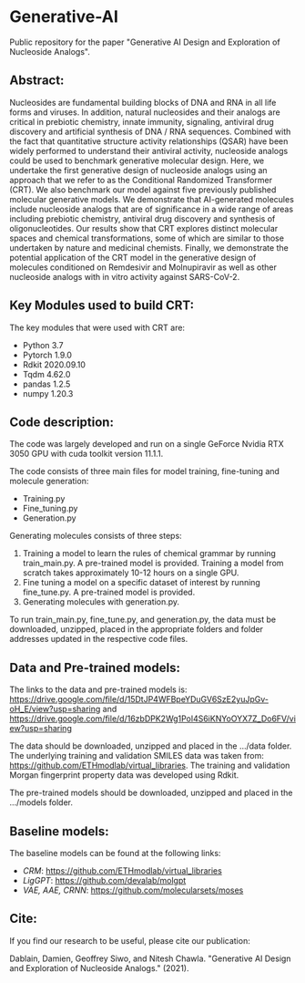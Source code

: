 # Generative-AI
Public repository for the paper "Generative AI Design and Exploration of Nucleoside Analogs".

## Abstract:

Nucleosides are fundamental building blocks of DNA and RNA in all life forms and
viruses. In addition, natural nucleosides and their analogs are critical in prebiotic chemistry, innate
immunity, signaling, antiviral drug discovery and artificial synthesis of DNA / RNA sequences.
Combined with the fact that quantitative structure activity relationships (QSAR) have been widely
performed to understand their antiviral activity, nucleoside analogs could be used to benchmark
generative molecular design. Here, we undertake the first generative design of nucleoside analogs
using an approach that we refer to as the Conditional Randomized Transformer (CRT). We also
benchmark our model against five previously published molecular generative models. We
demonstrate that AI-generated molecules include nucleoside analogs that are of significance in a
wide range of areas including prebiotic chemistry, antiviral drug discovery and synthesis of
oligonucleotides. Our results show that CRT explores distinct molecular spaces and chemical
transformations, some of which are similar to those undertaken by nature and medicinal chemists.
Finally, we demonstrate the potential application of the CRT model in the generative design of
molecules conditioned on Remdesivir and Molnupiravir as well as other nucleoside analogs with
in vitro activity against SARS-CoV-2. 

## Key Modules used to build CRT:

The key modules that were used with CRT are:

- Python 3.7
- Pytorch 1.9.0
- Rdkit 2020.09.10
- Tqdm 4.62.0
- pandas 1.2.5
- numpy 1.20.3

## Code description:
The code was largely developed and run on a single GeForce Nvidia RTX 3050 GPU with cuda toolkit version 11.1.1.

The code consists of three main files for model training, fine-tuning and molecule generation:

- Training.py
- Fine_tuning.py
- Generation.py

Generating molecules consists of three steps: 
1.	Training a model to learn the rules of chemical grammar by running train_main.py.  A pre-trained model is provided.  Training a model from scratch takes approximately 10-12 hours on a single GPU. 
2.	Fine tuning a model on a specific dataset of interest by running fine_tune.py.  A pre-trained model is provided.  
3.	Generating molecules with generation.py.  

To run train_main.py, fine_tune.py, and generation.py, the data must be downloaded, unzipped, placed in the appropriate folders and folder addresses updated in the respective code files.

## Data and Pre-trained models:

The links to the data and pre-trained models is: https://drive.google.com/file/d/15DtJP4WFBpeYDuGV6SzE2yuJpGv-oH_E/view?usp=sharing and https://drive.google.com/file/d/16zbDPK2Wg1Pol4S6iKNYoOYX7Z_Do6FV/view?usp=sharing

The data should be downloaded, unzipped and placed in the …/data folder.  The underlying training and validation SMILES data was taken from:  https://github.com/ETHmodlab/virtual_libraries.  The training and validation Morgan fingerprint property data was developed using Rdkit.

The pre-trained models should be downloaded, unzipped and placed in the …/models folder.

## Baseline models:

The baseline models can be found at the following links:

- *CRM*: https://github.com/ETHmodlab/virtual_libraries
- *LigGPT*:  https://github.com/devalab/molgpt
- *VAE, AAE, CRNN*: https://github.com/molecularsets/moses

## Cite:

If you find our research to be useful, please cite our publication: 

Dablain, Damien, Geoffrey Siwo, and Nitesh Chawla. "Generative AI Design and Exploration of Nucleoside Analogs." (2021).

































